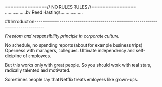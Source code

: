 ===============// NO RULES RULES //================
.................by Reed Hastings..................


##Introduction-----------------------------------------------------------------------------------

*Freedom and responsibility principle in corporate culture.*

No schedule, no spending reports (about for example business trips)
Openness with managers, collegues. Ultimate independency and self-dicipline of employees.

But this works only with great people. So you should work with real stars, radically talented and motivated.

Sometimes people say that Netflix treats emloyees like grown-ups.


